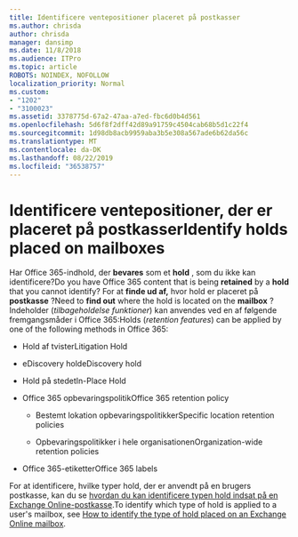 ```yaml
---
title: Identificere ventepositioner placeret på postkasser
ms.author: chrisda
author: chrisda
manager: dansimp
ms.date: 11/8/2018
ms.audience: ITPro
ms.topic: article
ROBOTS: NOINDEX, NOFOLLOW
localization_priority: Normal
ms.custom:
- "1202"
- "3100023"
ms.assetid: 3378775d-67a2-47aa-a7ed-fbc6d0b4d561
ms.openlocfilehash: 5d6f8f2dff42d89a91759c4504cab68b5d1c22f4
ms.sourcegitcommit: 1d98db8acb9959aba3b5e308a567ade6b62da56c
ms.translationtype: MT
ms.contentlocale: da-DK
ms.lasthandoff: 08/22/2019
ms.locfileid: "36538757"
---
```

# <a name="identify-holds-placed-on-mailboxes"></a><span data-ttu-id="57b76-102">Identificere ventepositioner, der er placeret på postkasser</span><span class="sxs-lookup"><span data-stu-id="57b76-102">Identify holds placed on mailboxes</span></span>

<span data-ttu-id="57b76-103">Har Office 365-indhold, der **bevares** som et **hold** , som du ikke kan identificere?</span><span class="sxs-lookup"><span data-stu-id="57b76-103">Do you have Office 365 content that is being **retained** by a **hold** that you cannot identify?</span></span> <span data-ttu-id="57b76-104">For at **finde ud af,** hvor hold er placeret på **postkasse** ?</span><span class="sxs-lookup"><span data-stu-id="57b76-104">Need to **find out** where the hold is located on the **mailbox** ?</span></span> <span data-ttu-id="57b76-105">Indeholder (*tilbageholdelse funktioner*) kan anvendes ved en af følgende fremgangsmåder i Office 365:</span><span class="sxs-lookup"><span data-stu-id="57b76-105">Holds (*retention features*) can be applied by one of the following methods in Office 365:</span></span>
  
- <span data-ttu-id="57b76-106">Hold af tvister</span><span class="sxs-lookup"><span data-stu-id="57b76-106">Litigation Hold</span></span>

- <span data-ttu-id="57b76-107">eDiscovery hold</span><span class="sxs-lookup"><span data-stu-id="57b76-107">eDiscovery hold</span></span>

- <span data-ttu-id="57b76-108">Hold på stedet</span><span class="sxs-lookup"><span data-stu-id="57b76-108">In-Place Hold</span></span>

- <span data-ttu-id="57b76-109">Office 365 opbevaringspolitik</span><span class="sxs-lookup"><span data-stu-id="57b76-109">Office 365 retention policy</span></span> 

  - <span data-ttu-id="57b76-110">Bestemt lokation opbevaringspolitikker</span><span class="sxs-lookup"><span data-stu-id="57b76-110">Specific location retention policies</span></span>

  - <span data-ttu-id="57b76-111">Opbevaringspolitikker i hele organisationen</span><span class="sxs-lookup"><span data-stu-id="57b76-111">Organization-wide retention policies</span></span>

- <span data-ttu-id="57b76-112">Office 365-etiketter</span><span class="sxs-lookup"><span data-stu-id="57b76-112">Office 365 labels</span></span>

<span data-ttu-id="57b76-113">For at identificere, hvilke typer hold, der er anvendt på en brugers postkasse, kan du se [hvordan du kan identificere typen hold indsat på en Exchange Online-postkasse](https://docs.microsoft.com/office365/securitycompliance/identify-a-hold-on-an-exchange-online-mailbox).</span><span class="sxs-lookup"><span data-stu-id="57b76-113">To identify which type of hold is applied to a user's mailbox, see [How to identify the type of hold placed on an Exchange Online mailbox](https://docs.microsoft.com/office365/securitycompliance/identify-a-hold-on-an-exchange-online-mailbox).</span></span>
